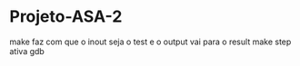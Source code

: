 # Projeto-ASA-2

make faz com que o inout seja o test e o output vai para o result
make step ativa gdb